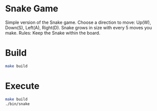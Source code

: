 # Snake Game
Simple version of the Snake game.
Choose a direction to move: Up(W), Down(S), Left(A), Right(D).
Snake grows in size with every 5 moves you make.
Rules:
Keep the Snake within the board. 

# Build
```sh
make build
```

# Execute
```sh
make build
./bin/snake
```




